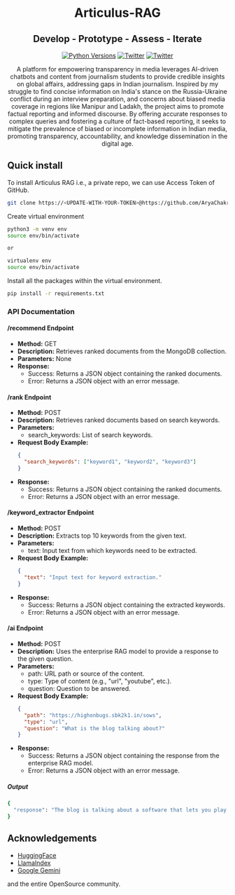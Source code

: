 <div align="center">
<h1 align="center">Articulus-RAG</h1>
<h2 align="center">Develop - Prototype - Assess - Iterate</h2>

<a href="https://img.shields.io/badge/Python-3.8%20%7C%203.9%20%7C%203.10-3776AB.svg?style=flat&logo=python&logoColor=white"><img src="https://img.shields.io/badge/Python-3.11-3776AB.svg?style=flat&logo=python&logoColor=white" alt="Python Versions"></a>
<a href="https://twitter.com/ChakrabortyAry1"><img src="https://img.shields.io/twitter/follow/Arya" alt="Twitter" /></a>
<a href="https://twitter.com/sbk_2k1"><img src="https://img.shields.io/twitter/follow/Saptarshi" alt="Twitter" /></a>

<p>A platform for empowering transparency in media leverages AI-driven chatbots and content from journalism students to provide credible insights on global affairs, addressing gaps in Indian journalism. Inspired by my struggle to find concise information on India's stance on the Russia-Ukraine conflict during an interview preparation, and concerns about biased media coverage in regions like Manipur and Ladakh, the project aims to promote factual reporting and informed discourse. By offering accurate responses to complex queries and fostering a culture of fact-based reporting, it seeks to mitigate the prevalence of biased or incomplete information in Indian media, promoting transparency, accountability, and knowledge dissemination in the digital age.</p>

</div>

## Quick install

To install Articulus RAG i.e., a private repo, we can use Access Token of GitHub. 

```bash
git clone https://<UPDATE-WITH-YOUR-TOKEN>@https://github.com/AryaChakraborty/rebase_ml
```

Create virtual environment

```bash
python3 -m venv env 
source env/bin/activate

or

virtualenv env
source env/bin/activate
```

Install all the packages within the virtual environment. 

```bash
pip install -r requirements.txt
```

### API Documentation

#### /recommend Endpoint
- **Method:** GET
- **Description:** Retrieves ranked documents from the MongoDB collection.
- **Parameters:** None
- **Response:**
  - Success: Returns a JSON object containing the ranked documents.
  - Error: Returns a JSON object with an error message.

#### /rank Endpoint
- **Method:** POST
- **Description:** Retrieves ranked documents based on search keywords.
- **Parameters:**
  - search_keywords: List of search keywords.
- **Request Body Example:**
  ```json
  {
    "search_keywords": ["keyword1", "keyword2", "keyword3"]
  }
  ```
- **Response:**
  - Success: Returns a JSON object containing the ranked documents.
  - Error: Returns a JSON object with an error message.

#### /keyword_extractor Endpoint
- **Method:** POST
- **Description:** Extracts top 10 keywords from the given text.
- **Parameters:**
  - text: Input text from which keywords need to be extracted.
- **Request Body Example:**
  ```json
  {
    "text": "Input text for keyword extraction."
  }
  ```
- **Response:**
  - Success: Returns a JSON object containing the extracted keywords.
  - Error: Returns a JSON object with an error message.

#### /ai Endpoint
- **Method:** POST
- **Description:** Uses the enterprise RAG model to provide a response to the given question.
- **Parameters:**
  - path: URL path or source of the content.
  - type: Type of content (e.g., "url", "youtube", etc.).
  - question: Question to be answered.
- **Request Body Example:**
  ```json
  {
    "path": "https://highonbugs.sbk2k1.in/sows",
    "type": "url",
    "question": "What is the blog talking about?"
  }
  ```
- **Response:**
  - Success: Returns a JSON object containing the response from the enterprise RAG model.
  - Error: Returns a JSON object with an error message.

##### Output

```bash
{
  "response": "The blog is talking about a software that lets you play Counter-Strike using a guitar. The software is built using Python Object-Oriented Programming (OOP) and PyQt5 and PySide for the desktop application. It uses audio processing to map guitar notes to in-game actions. The blog also includes some practical applications and creative possibilities for the software."
}
```

## Acknowledgements

* [HuggingFace](https://github.com/huggingface)
* [LlamaIndex](https://github.com/jerryjliu/llama_index)
* [Google Gemini](https://ai.google.dev/)
  
and the entire OpenSource community.
